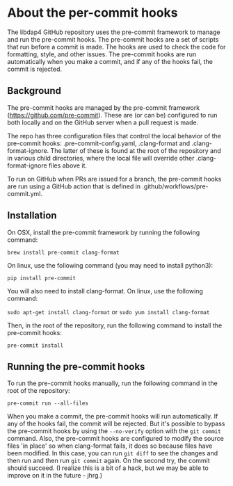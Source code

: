 
# About the per-commit hooks

The libdap4 GitHub repository uses the pre-commit framework to manage
and run the pre-commit hooks. The pre-commit hooks are a set of scripts
that run before a commit is made. The hooks are used to check the code for
formatting, style, and other issues. The pre-commit hooks are run automatically
when you make a commit, and if any of the hooks fail, the commit is rejected.

## Background

The pre-commit hooks are managed by the pre-commit framework (https://github.com/pre-commit).
These are (or can be) configured to run both locally and on the GitHub server
when a pull request is made.

The repo has three configuration files that control the local behavior of the 
pre-commit hooks: .pre-commit-config.yaml, .clang-format and .clang-format-ignore.
The latter of these is found at the root of the repository and in various child
directories, where the local file will override other .clang-format-ignore files
above it.

To run on GitHub when PRs are issued for a branch, the pre-commit hooks are run
using a GitHub action that is defined in .github/workflows/pre-commit.yml.

## Installation

On OSX, install the pre-commit framework by running the following command:

```brew install pre-commit clang-format```

On linux, use the following command (you may need to install python3):

```pip install pre-commit```

You will also need to install clang-format. On linux, use the following command:

```sudo apt-get install clang-format``` or ```sudo yum install clang-format```

Then, in the root of the repository, run the following command to install the pre-commit hooks:

```pre-commit install```

## Running the pre-commit hooks

To run the pre-commit hooks manually, run the following command in the root of the repository:

```pre-commit run --all-files```

When you make a commit, the pre-commit hooks will run automatically. If any of the hooks fail,
the commit will be rejected. But it's possible to bypass the pre-commit hooks by using the
`--no-verify` option with the `git commit` command. Also, the pre-commit hooks are configured 
to modify the source files 'in place' so when clang-format fails, it does so because files
have been modified. In this case, you can run `git diff` to see the changes and then run and
then run ```git commit``` again. On the second try, the commit should succeed. (I realize
this is a bit of a hack, but we may be able to improve on it in the future - jhrg.)
